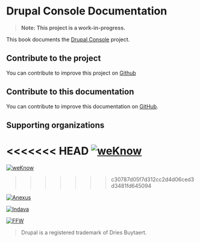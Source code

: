 # Drupal Console Documentation

> **Note: This project is a work-in-progress.**

This book documents the [Drupal Console](http://drupalconsole.com/) project.

## Contribute to the project

You can contribute to improve this project on [Github](https://github.com/hechoendrupal/DrupalConsole)

## Contribute to this documentation

You can contribute to improve this documentation on [GitHub](https://github.com/hechoendrupal/drupal-console-book).

## Supporting organizations
<<<<<<< HEAD
[![weKnow](https://www.drupal.org/files/weKnow-logo.png)](http://weknowinc.com)
=======
[![weKnow](https://www.drupal.org/files/weKnow-logo_5.png)](http://weknowinc.com)
>>>>>>> c30787d05f7d312cc2d4d06ced3d3481fd645094

[![Anexus](https://www.drupal.org/files/anexus-logo.png)](http://www.anexusit.com/)

[![Indava](https://www.drupal.org/files/indava-logo.png)](http://www.indava.com/)

[![FFW](https://www.drupal.org/files/ffw-logo.png)](https://ffwagency.com)

> Drupal is a registered trademark of Dries Buytaert.